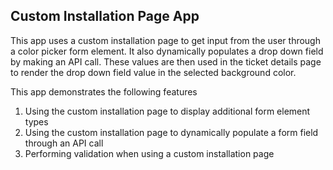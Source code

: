 ## Custom Installation Page App

  This app uses a custom installation page to get input from the user through a color picker form element. It also dynamically populates a drop down field by making an API call. These values are then used in the ticket details page to render the drop down field value in the selected background color.

  This app demonstrates the following features
  1. Using the custom installation page to display additional form element types
  2. Using the custom installation page to dynamically populate a form field through an API call
  3. Performing validation when using a custom installation page
